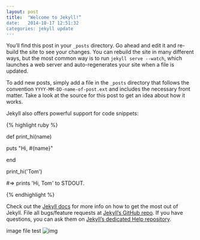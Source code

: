 ```yaml
---
layout: post
title:  "Welcome to Jekyll!“
date:   2014-10-17 12:51:32
categories: jekyll update
---
```


You’ll find this post in your `_posts` directory. Go ahead and edit it and re-build the site to see your changes. You can rebuild the site in many different ways, but the most common way is to run `jekyll serve --watch`, which launches a web server and auto-regenerates your site when a file is updated.

 

To add new posts, simply add a file in the `_posts` directory that follows the convention `YYYY-MM-DD-name-of-post.ext` and includes the necessary front matter. Take a look at the source for this post to get an idea about how it works.

 

Jekyll also offers powerful support for code snippets:

 

{% highlight ruby %}

def print_hi(name)

  puts "Hi, #{name}"

end

print_hi('Tom')

#=> prints 'Hi, Tom' to STDOUT.

{% endhighlight %}

 

Check out the [Jekyll docs][jekyll] for more info on how to get the most out of Jekyll. File all bugs/feature requests at [Jekyll’s GitHub repo][jekyll-gh]. If you have questions, you can ask them on [Jekyll’s dedicated Help repository][jekyll-help].

image file test ![img](/image.1430586193993.jpeg)
 

[jekyll]:      http://jekyllrb.com

[jekyll-gh]:   https://github.com/jekyll/jekyll

 

[jekyll-help]: https://github.com/jekyll/jekyll-help

